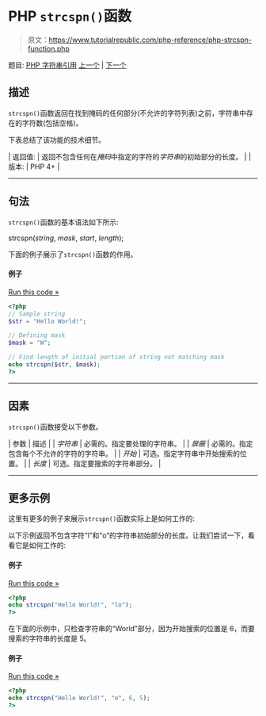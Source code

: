 # PHP `strcspn()`函数

> 原文：<https://www.tutorialrepublic.com/php-reference/php-strcspn-function.php>

题目: [PHP 字符串引用](php-string-functions.php) [上一个](php-strcoll-function.php) | [下一个](php-strip-tags-function.php)

## 描述

`strcspn()`函数返回在找到掩码的任何部分(不允许的字符列表)之前，字符串中存在的字符数(包括空格)。

下表总结了该功能的技术细节。

| 返回值: | 返回不包含任何在*掩码*中指定的字符的*字符串*的初始部分的长度。 |
| 版本: | PHP 4+ |

* * *

## 句法

`strcspn()`函数的基本语法如下所示:

strcspn(*string*, *mask*, *start*, *length*);

下面的例子展示了`strcspn()`函数的作用。

#### 例子

[Run this code »](../codelab.php?topic=php&file=find-length-of-initial-segment-of-string-not-matching-mask "Run this code to view the output")

```php
<?php
// Sample string
$str = "Hello World!";

// Defining mask
$mask = "W";

// Find length of initial portion of string not matching mask
echo strcspn($str, $mask);
?>
```

* * *

## 因素

`strcspn()`函数接受以下参数。

| 参数 | 描述 |
| *字符串* | 必需的。指定要处理的字符串。 |
| *屏蔽* | 必需的。指定包含每个不允许的字符的字符串。 |
| *开始* | 可选。指定字符串中开始搜索的位置。 |
| *长度* | 可选。指定要搜索的字符串部分。 |

* * *

## 更多示例

这里有更多的例子来展示`strcspn()`函数实际上是如何工作的:

以下示例返回不包含字符“l”和“o”的字符串初始部分的长度。让我们尝试一下，看看它是如何工作的:

#### 例子

[Run this code »](../codelab.php?topic=php&file=using-multiple-characters-in-mask "Run this code to view the output")

```php
<?php
echo strcspn("Hello World!", "lo");
?>
```

在下面的示例中，只检查字符串的“World”部分，因为开始搜索的位置是 6，而要搜索的字符串的长度是 5。

#### 例子

[Run this code »](../codelab.php?topic=php&file=passing-start-and-length-parameters-in-strcspn "Run this code to view the output")

```php
<?php
echo strcspn("Hello World!", "o", 6, 5);
?>
```